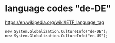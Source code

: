 # language codes "de-DE"

https://en.wikipedia.org/wiki/IETF_language_tag

```
new System.Globalization.CultureInfo("de-DE");
new System.Globalization.CultureInfo("en-US");
```


